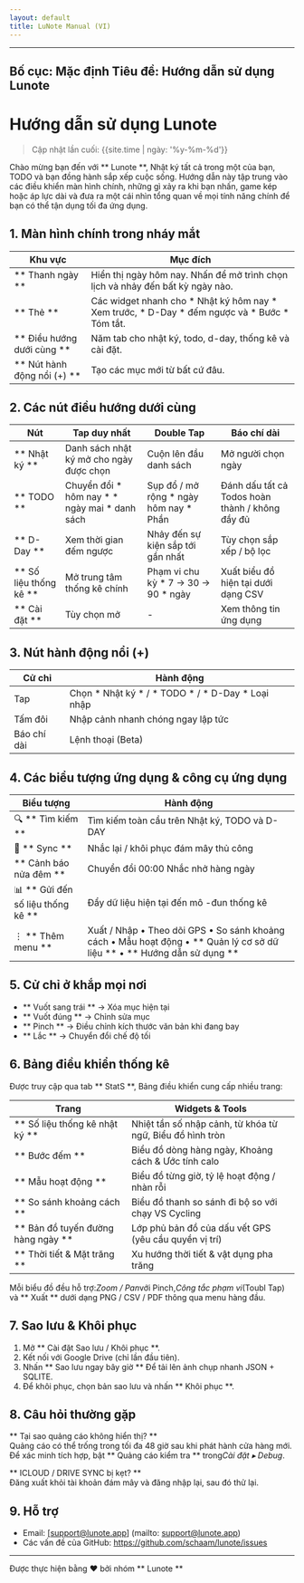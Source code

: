 ```yaml
---
layout: default
title: LuNote Manual (VI)
---
```


---
Bố cục: Mặc định
Tiêu đề: Hướng dẫn sử dụng Lunote
---

# Hướng dẫn sử dụng Lunote

> Cập nhật lần cuối: {{site.time | ngày: '%y-%m-%d'}}

Chào mừng bạn đến với ** Lunote **, Nhật ký tất cả trong một của bạn, TODO và bạn đồng hành sắp xếp cuộc sống. Hướng dẫn này tập trung vào các điều khiển màn hình chính, những gì xảy ra khi bạn nhấn, game kép hoặc áp lực dài và đưa ra một cái nhìn tổng quan về mọi tính năng chính để bạn có thể tận dụng tối đa ứng dụng.

## 1. Màn hình chính trong nháy mắt

| Khu vực | Mục đích |
| ------ | ---------- |
| ** Thanh ngày ** | Hiển thị ngày hôm nay. Nhấn để mở trình chọn lịch và nhảy đến bất kỳ ngày nào. |
| ** Thẻ ** | Các widget nhanh cho * Nhật ký hôm nay * Xem trước, * D-Day * đếm ngược và * Bước * Tóm tắt. |
| ** Điều hướng dưới cùng ** | Năm tab cho nhật ký, todo, d-day, thống kê và cài đặt. |
| ** Nút hành động nổi (+) ** | Tạo các mục mới từ bất cứ đâu. |

## 2. Các nút điều hướng dưới cùng

| Nút | Tap duy nhất | Double Tap | Báo chí dài |
| -------- | ----------- | ----------- | ------------ |
| ** Nhật ký ** | Danh sách nhật ký mở cho ngày được chọn | Cuộn lên đầu danh sách | Mở người chọn ngày |
| ** TODO ** | Chuyển đổi * hôm nay * * ngày mai * danh sách | Sụp đổ / mở rộng * ngày hôm nay * Phần | Đánh dấu tất cả Todos hoàn thành / không đầy đủ |
| ** D-Day ** | Xem thời gian đếm ngược | Nhảy đến sự kiện sắp tới gần nhất | Tùy chọn sắp xếp / bộ lọc |
| ** Số liệu thống kê ** | Mở trung tâm thống kê chính | Phạm vi chu kỳ * 7 → 30 → 90 * ngày | Xuất biểu đồ hiện tại dưới dạng CSV |
| ** Cài đặt ** | Tùy chọn mở | - | Xem thông tin ứng dụng |

## 3. Nút hành động nổi (+)

| Cử chỉ | Hành động |
| --------- | -------- |
| Tap | Chọn * Nhật ký * / * TODO * / * D-Day * Loại nhập |
| Tấm đôi | Nhập cảnh nhanh chóng ngay lập tức |
| Báo chí dài | Lệnh thoại (Beta) |

## 4. Các biểu tượng ứng dụng & công cụ ứng dụng

| Biểu tượng | Hành động |
| ------ | -------- |
| 🔍 ** Tìm kiếm ** | Tìm kiếm toàn cầu trên Nhật ký, TODO và D-DAY |
| 🔄 ** Sync ** | Nhắc lại / khôi phục đám mây thủ công |
| ** Cảnh báo nửa đêm ** | Chuyển đổi 00:00 Nhắc nhở hàng ngày |
| 📊 ** Gửi đến số liệu thống kê ** | Đẩy dữ liệu hiện tại đến mô -đun thống kê |
| ⋮ ** Thêm menu ** | Xuất / Nhập • Theo dõi GPS • So sánh khoảng cách • Mẫu hoạt động • ** Quản lý cơ sở dữ liệu ** • ** Hướng dẫn sử dụng ** |

## 5. Cử chỉ ở khắp mọi nơi

- ** Vuốt sang trái ** → Xóa mục hiện tại
- ** Vuốt đúng ** → Chỉnh sửa mục
- ** Pinch ** → Điều chỉnh kích thước văn bản khi đang bay
- ** Lắc ** → Chuyển đổi chế độ tối

## 6. Bảng điều khiển thống kê

Được truy cập qua tab ** StatS **, Bảng điều khiển cung cấp nhiều trang:

| Trang | Widgets & Tools |
| ------ | ------------------ |
| ** Số liệu thống kê nhật ký ** | Nhiệt tần số nhập cảnh, từ khóa từ ngữ, Biểu đồ hình tròn |
| ** Bước đếm ** | Biểu đồ dòng hàng ngày, Khoảng cách & Ước tính calo |
| ** Mẫu hoạt động ** | Biểu đồ từng giờ, tỷ lệ hoạt động / nhàn rỗi |
| ** So sánh khoảng cách ** | Biểu đồ thanh so sánh đi bộ so với chạy VS Cycling |
| ** Bản đồ tuyến đường hàng ngày ** | Lớp phủ bản đồ của dấu vết GPS (yêu cầu quyền vị trí) |
| ** Thời tiết & Mặt trăng ** | Xu hướng thời tiết & vật dụng pha trăng |

Mỗi biểu đồ đều hỗ trợ:*Zoom / Pan*với Pinch,*Công tắc phạm vi*(Toubl Tap) và ** Xuất ** dưới dạng PNG / CSV / PDF thông qua menu hàng đầu.

## 7. Sao lưu & Khôi phục

1. Mở ** Cài đặt Sao lưu / Khôi phục **.
2. Kết nối với Google Drive (chỉ lần đầu tiên).
3. Nhấn ** Sao lưu ngay bây giờ ** Để tải lên ảnh chụp nhanh JSON + SQLITE.
4. Để khôi phục, chọn bản sao lưu và nhấn ** Khôi phục **.

## 8. Câu hỏi thường gặp

** Tại sao quảng cáo không hiển thị? **  
Quảng cáo có thể trống trong tối đa 48 giờ sau khi phát hành cửa hàng mới. Để xác minh tích hợp, bật ** Quảng cáo kiểm tra ** trong*Cài đặt ▸ Debug*.

** ICLOUD / DRIVE SYNC bị kẹt? **  
Đăng xuất khỏi tài khoản đám mây và đăng nhập lại, sau đó thử lại.

## 9. Hỗ trợ

- Email: [support@lunote.app] (mailto: support@lunote.app)
- Các vấn đề của GitHub: <https://github.com/schaam/lunote/issues>

---
Được thực hiện bằng ❤ bởi nhóm ** Lunote **
